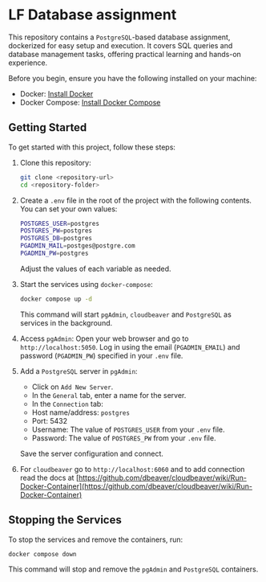 # LF Database assignment

This repository contains a `PostgreSQL`-based database assignment, dockerized
for easy setup and execution. It covers SQL queries and database management
tasks, offering practical learning and hands-on experience.

Before you begin, ensure you have the following installed on your machine:

- Docker: [ Install Docker ](https://docs.docker.com/engine/install/)
- Docker Compose: [Install Docker Compose](https://docs.docker.com/compose/install/)

## Getting Started

To get started with this project, follow these steps:

1. Clone this repository:

   ```bash
   git clone <repository-url>
   cd <repository-folder>
   ```

1. Create a `.env` file in the root of the project with the following contents. You can set your own values:

   ```bash
   POSTGRES_USER=postgres
   POSTGRES_PW=postgres
   POSTGRES_DB=postgres
   PGADMIN_MAIL=postges@postgre.com
   PGADMIN_PW=postgres
   ```

   Adjust the values of each variable as needed.

1. Start the services using `docker-compose`:

   ```bash
   docker compose up -d
   ```

   This command will start `pgAdmin`, `cloudbeaver` and `PostgreSQL` as services in the background.

1. Access `pgAdmin`:
   Open your web browser and go to `http://localhost:5050`.
   Log in using the email (`PGADMIN_EMAIL`) and password (`PGADMIN_PW`) specified in your `.env` file.

1. Add a `PostgreSQL` server in `pgAdmin`:

   - Click on `Add New Server`.
   - In the `General` tab, enter a name for the server.
   - In the `Connection` tab:
   - Host name/address: `postgres`
   - Port: 5432
   - Username: The value of `POSTGRES_USER` from your `.env` file.
   - Password: The value of `POSTGRES_PW` from your `.env` file.

   Save the server configuration and connect.

1. For `cloudbeaver` go to `http://localhost:6060` and to add connection read the docs at [https://github.com/dbeaver/cloudbeaver/wiki/Run-Docker-Container](https://github.com/dbeaver/cloudbeaver/wiki/Run-Docker-Container)

## Stopping the Services

To stop the services and remove the containers, run:

```bash
docker compose down
```

This command will stop and remove the `pgAdmin` and `PostgreSQL` containers.
